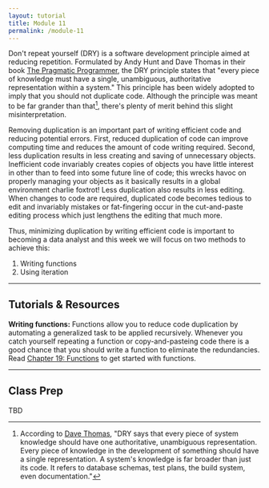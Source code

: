 ```yaml
---
layout: tutorial
title: Module 11
permalink: /module-11
---
```


Don't repeat yourself (DRY) is a software development principle aimed at reducing repetition. Formulated by Andy Hunt and Dave Thomas in their book [The Pragmatic Programmer](http://www.amazon.com/Pragmatic-Programmer-Journeyman-Master/dp/020161622X/ref=sr_1_1?s=books&ie=UTF8&qid=1456066112&sr=1-1&keywords=the+pragmatic+programmer), the DRY principle states that "every piece of knowledge must have a single, unambiguous, authoritative representation within a system." This principle has been widely adopted to imply that you should not duplicate code. Although the principle was meant to be far grander than that[^footnote], there's plenty of merit behind this slight misinterpretation.

Removing duplication is an important part of writing efficient code and reducing potential errors. First, reduced duplication of code can improve computing time and reduces the amount of code writing required. Second, less duplication results in less creating and saving of unnecessary objects. Inefficient code invariably creates copies of objects you have little interest in other than to feed into some future line of code; this wrecks havoc on properly managing your objects as it basically results in a global environment charlie foxtrot! Less duplication also results in less editing. When changes to code are required, duplicated code becomes tedious to edit and invariably mistakes or fat-fingering occur in the cut-and-paste editing process which just lengthens the editing that much more.

Thus, minimizing duplication by writing efficient code is important to becoming a data analyst and this week we will focus on two methods to achieve this:

1. Writing functions
2. Using iteration


<hr>

## Tutorials & Resources

**Writing functions:** Functions allow you to reduce code duplication by automating a generalized task to be applied recursively. Whenever you catch yourself repeating a function or copy-and-pasteing code there is a good chance that you should write a function to eliminate the redundancies. Read [Chapter 19: Functions](http://r4ds.had.co.nz/functions.html) to get started with functions.


<hr>

## Class Prep

TBD

[^footnote]: According to [Dave Thomas](http://www.artima.com/intv/dry.html), "DRY says that every piece of system knowledge should have one authoritative, unambiguous representation. Every piece of knowledge in the development of something should have a single representation. A system's knowledge is far broader than just its code. It refers to database schemas, test plans, the build system, even documentation."
